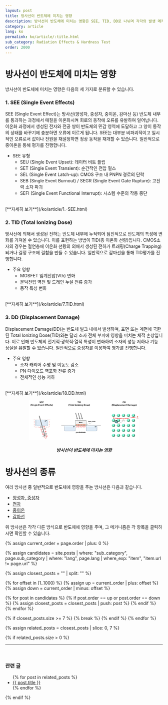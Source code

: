 ```yaml
---
layout: post
title: 방사선이 반도체에 미치는 영향
description: 방사선이 반도체에 미치는 영향은 SEE, TID, DD로 나뉘며 각각의 발생 메커니즘과 평가 방식, 주요 영향에 대해 설명합니다. 반도체 소자의 신뢰성과 내방사선성 확보를 위한 기초 개념을 다룹니다.
category: article
lang: ko
permalink: ko/article/:title.html
sub_category: Radiation Effects & Hardness Test
order: 2000
---
```




# 방사선이 반도체에 미치는 영향

방사선이 반도체에 미치는 영향은 다음의 세 가지로 분류할 수 있습니다.


### 1. SEE (Single Event Effects)

SEE (Single Event Effect)는 방사선(양성자, 중성자, 중이온, 감마선 등) 반도체 내부를 통과하는 과정에서 매질을 이온화시켜 회로의 동작에 오류를 유발하여 일어납니다. 이온화 과정에서 생성된 전자와 전공 쌍이 반도체의 민감 영역에 도달하고 그 양이 동작의 상태를 바꾸기에 충분하면 오류에 이르게 됩니다. SEE는 대부분 비파괴적이고 일시적인 오류로서 값이나 전원을 재설정하면 정상 동작을 재개할 수 있습니다.
일반적으로 중이온을 통해 평가를 진행합니다.<br>
- SEE 유형  
  - SEU (Single Event Upset): 데이터 비트 플립  
  - SET (Single Event Transient): 순간적인 전압 펄스  
  - SEL (Single Event Latch-up): CMOS 구조 내 PNPN 경로의 단락  
  - SEB (Single Event Burnout) / SEGR (Single Event Gate Rupture): 고전력 소자 파괴  
  - SEFI (Single Event Functional Interrupt): 시스템 수준의 작동 중단 
<br>
[**자세히 보기**](/ko/article/1.-SEE.html)

### 2. TID (Total Ionizing Dose)

방사선에 의해서 생성된 전하는 반도체 내부에 누적되어 점진적으로 반도체의 특성에 변화를 가져올 수 있습니다. 이를 표현하는 방법이 TID(총 이온화 선량)입니다. CMOS소자의 경우는 절연층에 이온화 선량의 의해서 생성된 전하가 트래핑(Charge Trapping)되거나 결정 구조에 결함을 만들 수 있습니다.
일반적으로 감마선을 통해 TID평가를 진행합니다.<br>
- 주요 영향  
  - MOSFET 임계전압(Vth) 변화  
  - 문턱전압 역전 및 드레인 누설 전류 증가  
  - 동작 특성 변화 
<br>
[**자세히 보기**](/ko/article/7.TID.html)


### 3. DD (Displacement Damage)

Displacement Damage(DD)는 반도체 벌크 내에서 발생하며, 표면 또는 계면에 국한된 Total Ionizing Dose(TID)와는 달리 소자 전체 부피에 영향을 미치는 체적 손상입니다. 이로 인해 반도체의 전기적·광학적·열적 특성이 변화하여 소자의 성능 저하나 기능 상실을 유발할 수 있습니다.
일반적으로 중성자를 이용하여 평가를 진행합니다.<br>
- 주요 영향  
  - 소자 캐리어 수명 및 이동도 감소  
  - PN 다이오드 역포화 전류 증가  
  - 전체적인 성능 저하 
<br>
[**자세히 보기**](/ko/article/18.DD.html)

<br>
<p align="center"> 
  <img src="/assets/Articles/radiation_effects.webp" alt= "Radiation Effects" style="width: 70%;">
</p>

<!-- 이미지 설명 -->
<div align="center"> 
<h5>방사선이 반도체에 미치는 영향</h5>
</div>

# 방사선의 종류

여러 방사선 중 일반적으로 반도체에 영향을 주는 방사선은 다음과 같습니다.

- [양성자, 중성자](/ko/article/23.Nucleons.html)
- [전자](/ko/article/22.electrons.html)
- [중이온](/ko/article/24.ions.html)
- [감마선](/ko/article/21.photons.html)

위 방사선은 각각 다른 방식으로 반도체에 영향을 주며, 그 메커니즘은 각 항목을 클릭하시면 확인할 수 있습니다.






{% assign current_order = page.order | plus: 0 %}

{% assign candidates = site.posts 
  | where: "sub_category", page.sub_category 
  | where: "lang", page.lang 
  | where_exp: "item", "item.url != page.url" 
%}

{% assign closest_posts = "" | split: "" %}

{% for offset in (1..1000) %}
  {% assign up = current_order | plus: offset %}
  {% assign down = current_order | minus: offset %}

  {% for post in candidates %}
    {% if post.order == up or post.order == down %}
      {% assign closest_posts = closest_posts | push: post %}
    {% endif %}
  {% endfor %}

  {% if closest_posts.size >= 7 %}
    {% break %}
  {% endif %}
{% endfor %}

{% assign related_posts = closest_posts | slice: 0, 7 %}

{% if related_posts.size > 0 %}
  <hr>
  <br>
  <h3>관련 글</h3>
  <ul>
    {% for post in related_posts %}
      <li><a href="{{ post.url }}">{{ post.title }}</a></li>
    {% endfor %}
  </ul>
{% endif %}
